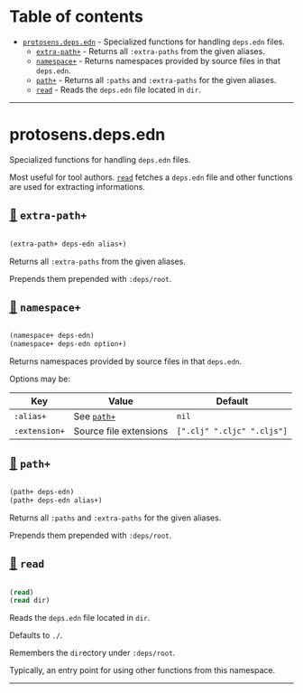 # Table of contents
-  [`protosens.deps.edn`](#protosens.deps.edn)  - Specialized functions for handling <code>deps.edn</code> files.
    -  [`extra-path+`](#protosens.deps.edn/extra-path+) - Returns all <code>:extra-paths</code> from the given aliases.
    -  [`namespace+`](#protosens.deps.edn/namespace+) - Returns namespaces provided by source files in that <code>deps.edn</code>.
    -  [`path+`](#protosens.deps.edn/path+) - Returns all <code>:paths</code> and <code>:extra-paths</code> for the given aliases.
    -  [`read`](#protosens.deps.edn/read) - Reads the <code>deps.edn</code> file located in <code>dir</code>.

-----
# <a name="protosens.deps.edn">protosens.deps.edn</a>


Specialized functions for handling `deps.edn` files.
  
   Most useful for tool authors. [`read`](#protosens.deps.edn/read) fetches a `deps.edn` file and other functions
   are used for extracting informations.




## <a name="protosens.deps.edn/extra-path+">[:page_facing_up:](https://github.com/protosens/monorepo.cljc/blob/develop/module/deps.edn/src/main/clj/protosens/deps/edn.clj#L71-L82) `extra-path+`</a>
``` clojure

(extra-path+ deps-edn alias+)
```


Returns all `:extra-paths` from the given aliases.

   Prepends them prepended with `:deps/root`.

## <a name="protosens.deps.edn/namespace+">[:page_facing_up:](https://github.com/protosens/monorepo.cljc/blob/develop/module/deps.edn/src/main/clj/protosens/deps/edn.clj#L86-L108) `namespace+`</a>
``` clojure

(namespace+ deps-edn)
(namespace+ deps-edn option+)
```


Returns namespaces provided by source files in that `deps.edn`.
  
   Options may be:

   | Key           | Value                  | Default                          |
   |---------------|------------------------|----------------------------------|
   | `:alias+`     | See [`path+`](#protosens.deps.edn/path+)          | `nil`                            |
   | `:extension+` | Source file extensions | `[".clj" ".cljc" ".cljs"]` |

## <a name="protosens.deps.edn/path+">[:page_facing_up:](https://github.com/protosens/monorepo.cljc/blob/develop/module/deps.edn/src/main/clj/protosens/deps/edn.clj#L112-L130) `path+`</a>
``` clojure

(path+ deps-edn)
(path+ deps-edn alias+)
```


Returns all `:paths` and `:extra-paths` for the given aliases.

   Prepends them prepended with `:deps/root`.

## <a name="protosens.deps.edn/read">[:page_facing_up:](https://github.com/protosens/monorepo.cljc/blob/develop/module/deps.edn/src/main/clj/protosens/deps/edn.clj#L23-L46) `read`</a>
``` clojure

(read)
(read dir)
```


Reads the `deps.edn` file located in `dir`.
  
   Defaults to `./`.
  
   Remembers the `dir`ectory under `:deps/root`.
  
   Typically, an entry point for using other functions from this namespace.

-----
